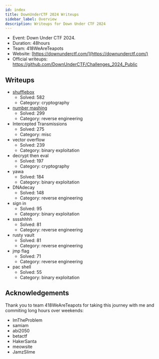 ```yaml
---
id: index
title: DownUnderCTF 2024 Writeups
sidebar_label: Overview
description: Writeups for Down Under CTF 2024
---
```


* Event: Down Under CTF 2024.
* Duration: 48hours
* Team: 418WeAreTeapots
* Website: [https://downunderctf.com/](https://downunderctf.com/)
* Official writeups: https://github.com/DownUnderCTF/Challenges_2024_Public

## Writeups

* [shufflebox](./shufflebox/index.md)
  * Solved: 582
  * Category: cryptography
* [number mashing](./number_mashing/index.md)
  * Solved: 299
  * Category: reverse engineering
* Intercepted Transmissions
  * Solved: 275
  * Category: misc
* vector overflow
  * Solved: 239
  * Category: binary exploitation
* decrypt then eval
  * Solved: 197
  * Category: cryptography
* yawa
  * Solved: 184
  * Category: binary exploitation
* DNAdecay
  * Solved: 148
  * Category: reverse engineering
* sign in
  * Solved: 95
  * Category: binary exploitation
* sssshhhh
  * Solved: 81
  * Category: reverse engineering
* rusty vault
  * Solved: 81
  * Category: reverse engineering
* jmp flag
  * Solved: 71
  * Category: reverse engineering
* pac shell
  * Solved: 55
  * Category: binary exploitation

## Acknowledgements

Thank you to team 418WeAreTeapots for taking this journey with me and commiting long hours over weekends:

* ImTheProblem
* samiam
* abi2050
* betactf
* HakerSanta
* meowsite
* JamzSlime
